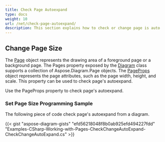 ```yaml
---
title: Check Page Autoexpand
type: docs
weight: 10
url: /net/check-page-autoexpand/
description: This section explains how to check or change page is auto expand in a visio file with Aspose.Diagram.
---
```


## **Change Page Size**

The [Page](http://www.aspose.com/api/net/diagram/aspose.diagram/page) object represents the drawing area of a foreground page or a background page. The Pages property exposed by the [Diagram](http://www.aspose.com/api/net/diagram/aspose.diagram/diagram) class supports a collection of Aspose.Diagram.Page objects. 
The [PageProps](https://apireference.aspose.com/diagram/net/aspose.diagram/pagesheet/properties/pageprops) object represents the page attributes, such as the page width, height, and scale. This property can be used to check page's autoexpand.

Use the PageProps property to check page's autoexpand.
### **Set Page Size Programming Sample**
The following piece of code check page's autoexpand from a diagram.

{{< gist "aspose-diagram-gists" "efd56218048f8b0ab925efd494227fdd" "Examples-CSharp-Working-with-Pages-CheckChangeAutoExpand-CheckChangeAutoExpand.cs" >}}
